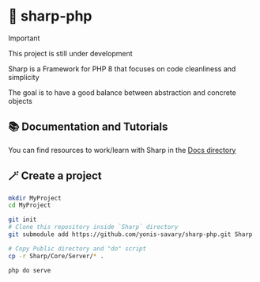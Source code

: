 # 🧊 sharp-php

> [!IMPORTANT]
> This project is still under development

Sharp is a Framework for PHP 8 that focuses on code cleanliness and simplicity

The goal is to have a good balance between abstraction and concrete objects

## 📚 Documentation and Tutorials

You can find resources to work/learn with Sharp in the [Docs directory](./Docs/home.md)

## 🪄 Create a project

```bash
mkdir MyProject
cd MyProject

git init
# Clone this repository inside `Sharp` directory
git submodule add https://github.com/yonis-savary/sharp-php.git Sharp

# Copy Public directory and "do" script
cp -r Sharp/Core/Server/* .

php do serve
```
